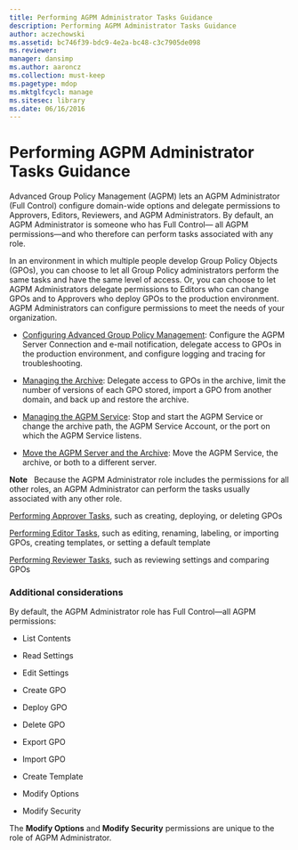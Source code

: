 ```yaml
---
title: Performing AGPM Administrator Tasks Guidance
description: Performing AGPM Administrator Tasks Guidance
author: aczechowski
ms.assetid: bc746f39-bdc9-4e2a-bc48-c3c7905de098
ms.reviewer: 
manager: dansimp
ms.author: aaroncz
ms.collection: must-keep
ms.pagetype: mdop
ms.mktglfcycl: manage
ms.sitesec: library
ms.date: 06/16/2016
---
```



# Performing AGPM Administrator Tasks Guidance


Advanced Group Policy Management (AGPM) lets an AGPM Administrator (Full Control) configure domain-wide options and delegate permissions to Approvers, Editors, Reviewers, and AGPM Administrators. By default, an AGPM Administrator is someone who has Full Control— all AGPM permissions—and who therefore can perform tasks associated with any role.

In an environment in which multiple people develop Group Policy Objects (GPOs), you can choose to let all Group Policy administrators perform the same tasks and have the same level of access. Or, you can choose to let AGPM Administrators delegate permissions to Editors who can change GPOs and to Approvers who deploy GPOs to the production environment. AGPM Administrators can configure permissions to meet the needs of your organization.

-   [Configuring Advanced Group Policy Management](configuring-advanced-group-policy-management-agpm40.md): Configure the AGPM Server Connection and e-mail notification, delegate access to GPOs in the production environment, and configure logging and tracing for troubleshooting.

-   [Managing the Archive](managing-the-archive-agpm40.md): Delegate access to GPOs in the archive, limit the number of versions of each GPO stored, import a GPO from another domain, and back up and restore the archive.

-   [Managing the AGPM Service](managing-the-agpm-service-agpm40.md): Stop and start the AGPM Service or change the archive path, the AGPM Service Account, or the port on which the AGPM Service listens.

-   [Move the AGPM Server and the Archive](move-the-agpm-server-and-the-archive-agpm40.md): Move the AGPM Service, the archive, or both to a different server.

**Note**  
Because the AGPM Administrator role includes the permissions for all other roles, an AGPM Administrator can perform the tasks usually associated with any other role.

[Performing Approver Tasks](performing-approver-tasks-agpm40.md), such as creating, deploying, or deleting GPOs

[Performing Editor Tasks](performing-editor-tasks-agpm40.md), such as editing, renaming, labeling, or importing GPOs, creating templates, or setting a default template

[Performing Reviewer Tasks](performing-reviewer-tasks-agpm40.md), such as reviewing settings and comparing GPOs

 

### Additional considerations

By default, the AGPM Administrator role has Full Control—all AGPM permissions:

-   List Contents

-   Read Settings

-   Edit Settings

-   Create GPO

-   Deploy GPO

-   Delete GPO

-   Export GPO

-   Import GPO

-   Create Template

-   Modify Options

-   Modify Security

The **Modify Options** and **Modify Security** permissions are unique to the role of AGPM Administrator.

 

 





